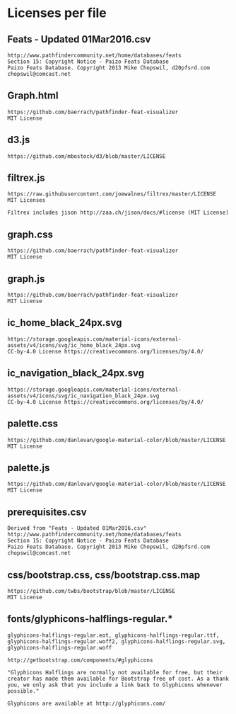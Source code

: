 # Licenses per file #

## Feats - Updated 01Mar2016.csv ##

    http://www.pathfindercommunity.net/home/databases/feats
    Section 15: Copyright Notice - Paizo Feats Database
    Paizo Feats Database. Copyright 2013 Mike Chopswil, d20pfsrd.com
    chopswil@comcast.net

## Graph.html ##

    https://github.com/baerrach/pathfinder-feat-visualizer
    MIT License

## d3.js ##

    https://github.com/mbostock/d3/blob/master/LICENSE

## filtrex.js ##

    https://raw.githubusercontent.com/joewalnes/filtrex/master/LICENSE
    MIT Licenses

    Filtrex includes jison http://zaa.ch/jison/docs/#license (MIT License)

## graph.css ##

    https://github.com/baerrach/pathfinder-feat-visualizer
    MIT License

## graph.js ##

    https://github.com/baerrach/pathfinder-feat-visualizer
    MIT License

## ic_home_black_24px.svg ##

    https://storage.googleapis.com/material-icons/external-assets/v4/icons/svg/ic_home_black_24px.svg
    CC-by-4.0 License https://creativecommons.org/licenses/by/4.0/

## ic_navigation_black_24px.svg ##

    https://storage.googleapis.com/material-icons/external-assets/v4/icons/svg/ic_navigation_black_24px.svg
    CC-by-4.0 License https://creativecommons.org/licenses/by/4.0/

## palette.css ##

    https://github.com/danlevan/google-material-color/blob/master/LICENSE
    MIT License

## palette.js ##

    https://github.com/danlevan/google-material-color/blob/master/LICENSE
    MIT License

## prerequisites.csv ##

    Derived from "Feats - Updated 01Mar2016.csv"
    http://www.pathfindercommunity.net/home/databases/feats
    Section 15: Copyright Notice - Paizo Feats Database
    Paizo Feats Database. Copyright 2013 Mike Chopswil, d20pfsrd.com
    chopswil@comcast.net

## css/bootstrap.css, css/bootstrap.css.map ##

    https://github.com/twbs/bootstrap/blob/master/LICENSE
    MIT License

## fonts/glyphicons-halflings-regular.* ##

    glyphicons-halflings-regular.eot, glyphicons-halflings-regular.ttf,	glyphicons-halflings-regular.woff2, glyphicons-halflings-regular.svg, glyphicons-halflings-regular.woff

    http://getbootstrap.com/components/#glyphicons

    "Glyphicons Halflings are normally not available for free, but their creator has made them available for Bootstrap free of cost. As a thank you, we only ask that you include a link back to Glyphicons whenever possible."

    Glyphicons are available at http://glyphicons.com/
